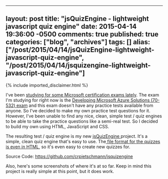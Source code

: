   ---
  layout: post
  title: "jsQuizEngine - lightweight javascript quiz engine"
  date: 2015-04-14 19:36:00 -0500
  comments: true
  published: true
  categories: ["blog", "archives"]
  tags: []
  alias: ["/post/2015/04/14/jsQuizEngine-lightweight-javascript-quiz-engine", "/post/2015/04/14/jsquizengine-lightweight-javascript-quiz-engine"]
  ---
<!-- more -->
{% include imported_disclaimer.html %}
<p>I've been <a href="http://blogs.perficient.com/microsoft/2015/04/become-a-microsoft-certified-specialist-with-html5-js-css3/">studying for some Microsoft certification exams lately</a>. The exam I'm studying for right now is the <a href="https://www.microsoft.com/learning/en-us/exam-70-532.aspx">Developing Microsoft Azure Solutions (70-532) exam</a> and this exam doesn't have any practice tests available from anyone. So I've decided to make my own practice test questions for it. However, I've been unable to find any nice, clean, simple test / quiz engines to be able to take the practice questions like a semi-real test. So I decided to build my own using HTML, JavaScript and CSS.</p>
<p>The resulting test / quiz engine is&nbsp;my new <a href="https://github.com/crpietschmann/jsquizengine">jsQuizEngine </a>project. It's a simple, clean quiz engine that's easy to use. The<a href="https://github.com/crpietschmann/jsQuizEngine/blob/master/src/quiz/default.htm"> file format for the&nbsp;quizzes is even in HTML</a>, so it's even easy to create new quizzes for.</p>
<p>Source Code: <a href="https://github.com/crpietschmann/jsquizengine">https://github.com/crpietschmann/jsquizengine</a></p>
<p>Also, here's some screenshots of where it's at so far. Keep in mind this project is really simple at this point, but it does work.</p>
<p><img src="/image.axd?picture=%2f2015%2f04%2fjsQuizEngineScreenshots.png" alt="" /></p>
